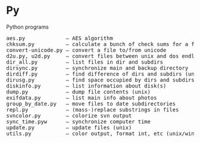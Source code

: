 # Py
Python programs

<pre>
aes.py             — AES algorithm  
chksum.py          — calculate a bunch of check sums for a file</dd>  
convert-unicode.py — convert a file to/from unicode  
d2u.py, u2d.py     — convert files between unix and dos endline agreement  
dir_all.py         — list files in dir and subdirs  
dirsync.py         — synchronize main and backup directory  
dirdiff.py         — find difference of dirs and subdirs (unix)  
dirusg.py          — find space occupied by dirs and subdirs (unix)  
diskinfo.py        — list information about disk(s)  
dump.py            — dump file contents (unix)  
exifdata.py        — list main info about photos  
group_by_date.py   — move files to date subdirectories  
repl.py            — (mass-)replace substrings in files  
svncolor.py        — colorize svn output  
sync_time.pyw      — synchronize computer time  
update.py          — update files (unix)  
utils.py           — color output, format_int, etc (unix/windows)  
</pre>
